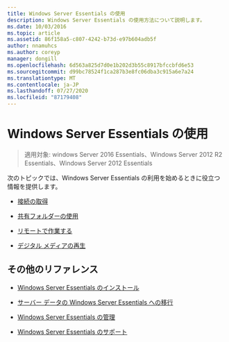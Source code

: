 ```yaml
---
title: Windows Server Essentials の使用
description: Windows Server Essentials の使用方法について説明します。
ms.date: 10/03/2016
ms.topic: article
ms.assetid: 86f158a5-c807-4242-b73d-e97b604adb5f
author: nnamuhcs
ms.author: coreyp
manager: dongill
ms.openlocfilehash: 6d563a825d7d0e1b202d3b55c8917bfccbfd6e53
ms.sourcegitcommit: d99bc78524f1ca287b3e8fc06dba3c915a6e7a24
ms.translationtype: MT
ms.contentlocale: ja-JP
ms.lasthandoff: 07/27/2020
ms.locfileid: "87179408"
---
```

# <a name="use-windows-server-essentials"></a>Windows Server Essentials の使用

>適用対象: windows Server 2016 Essentials、Windows Server 2012 R2 Essentials、Windows Server 2012 Essentials

次のトピックでは、Windows Server Essentials の利用を始めるときに役立つ情報を提供します。

-   [接続の取得](Get-Connected-in-Windows-Server-Essentials.md)

-   [共有フォルダーの使用](Use-Shared-Folders-in-Windows-Server-Essentials.md)

-   [リモートで作業する](Work-Remotely-in-Windows-Server-Essentials.md)

-   [デジタル メディアの再生](Play-Digital-Media-in-Windows-Server-Essentials.md)

## <a name="additional-references"></a>その他のリファレンス

-   [Windows Server Essentials のインストール](../install/Install-Windows-Server-Essentials.md)

-   [サーバー データの Windows Server Essentials への移行](../migrate/Migrate-Server-Data-to-Windows-Server-Essentials.md)

-   [Windows Server Essentials の管理](../manage/Manage-Windows-Server-Essentials.md)

-   [Windows Server Essentials のサポート](../support/Support-Windows-Server-Essentials.md)